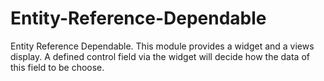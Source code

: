 # Entity-Reference-Dependable
Entity Reference Dependable. This module provides a widget and a views display. A defined control field via the widget will decide how the data of this field to be choose.
